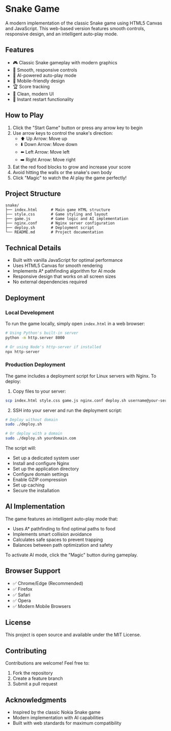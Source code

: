# Snake Game

A modern implementation of the classic Snake game using HTML5 Canvas and JavaScript. This web-based version features smooth controls, responsive design, and an intelligent auto-play mode.

## Features

- 🎮 Classic Snake gameplay with modern graphics
- 🎯 Smooth, responsive controls
- 🤖 AI-powered auto-play mode
- 📱 Mobile-friendly design
- 🏆 Score tracking
- 🎨 Clean, modern UI
- 🔄 Instant restart functionality

## How to Play

1. Click the "Start Game" button or press any arrow key to begin
2. Use arrow keys to control the snake's direction:
   - ⬆️ Up Arrow: Move up
   - ⬇️ Down Arrow: Move down
   - ⬅️ Left Arrow: Move left
   - ➡️ Right Arrow: Move right
3. Eat the red food blocks to grow and increase your score
4. Avoid hitting the walls or the snake's own body
5. Click "Magic" to watch the AI play the game perfectly!

## Project Structure

```
snake/
├── index.html      # Main game HTML structure
├── style.css       # Game styling and layout
├── game.js         # Game logic and AI implementation
├── nginx.conf      # Nginx server configuration
├── deploy.sh       # Deployment script
└── README.md       # Project documentation
```

## Technical Details

- Built with vanilla JavaScript for optimal performance
- Uses HTML5 Canvas for smooth rendering
- Implements A* pathfinding algorithm for AI mode
- Responsive design that works on all screen sizes
- No external dependencies required

## Deployment

### Local Development

To run the game locally, simply open `index.html` in a web browser:

```bash
# Using Python's built-in server
python -m http.server 8000

# Or using Node's http-server if installed
npx http-server
```

### Production Deployment

The game includes a deployment script for Linux servers with Nginx. To deploy:

1. Copy files to your server:
```bash
scp index.html style.css game.js nginx.conf deploy.sh username@your-server-ip:~/
```

2. SSH into your server and run the deployment script:
```bash
# Deploy without domain
sudo ./deploy.sh

# Or deploy with a domain
sudo ./deploy.sh yourdomain.com
```

The script will:
- Set up a dedicated system user
- Install and configure Nginx
- Set up the application directory
- Configure domain settings
- Enable GZIP compression
- Set up caching
- Secure the installation

## AI Implementation

The game features an intelligent auto-play mode that:
- Uses A* pathfinding to find optimal paths to food
- Implements smart collision avoidance
- Calculates safe spaces to prevent trapping
- Balances between path optimization and safety

To activate AI mode, click the "Magic" button during gameplay.

## Browser Support

- ✅ Chrome/Edge (Recommended)
- ✅ Firefox
- ✅ Safari
- ✅ Opera
- ✅ Modern Mobile Browsers

## License

This project is open source and available under the MIT License.

## Contributing

Contributions are welcome! Feel free to:
1. Fork the repository
2. Create a feature branch
3. Submit a pull request

## Acknowledgments

- Inspired by the classic Nokia Snake game
- Modern implementation with AI capabilities
- Built with web standards for maximum compatibility